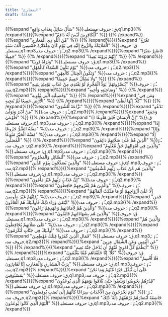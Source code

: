```yaml
---
title: "المعارج"
draft: false
---
```

 {{%expand "سَأَلَ سَائِلٌ بِعَذَابٍ وَاقِعٍ" %}}ق: حروف مستعلیہ,q1.mp3{{% /expand%}}{{%expand "لِّلْكَافِرِينَ لَيْسَ لَهُ دَافِعٌ" %}} {{% /expand%}}{{%expand "مِّنَ اللَّهِ ذِي الْمَعَارِجِ" %}} {{% /expand%}}{{%expand "تَعْرُجُ الْمَلَائِكَةُ وَالرُّوحُ إِلَيْهِ فِي يَوْمٍ كَانَ مِقْدَارُهُ خَمْسِينَ أَلْفَ سَنَةٍ" %}}ق: حروف مستعلیہ,q1.mp3,ـُ و٘ :  حروف مدہ,q2.mp3{{% /expand%}}{{%expand "فَاصْبِرْ صَبْرًا جَمِيلًا" %}} {{% /expand%}}{{%expand "إِنَّهُمْ يَرَوْنَهُ بَعِيدًا" %}} {{% /expand%}}{{%expand "وَنَرَاهُ قَرِيبًا" %}}ق: حروف مستعلیہ,q1.mp3{{% /expand%}}{{%expand "يَوْمَ تَكُونُ السَّمَاءُ كَالْمُهْلِ" %}}ـُ و٘ :  حروف مدہ,q2.mp3{{% /expand%}}{{%expand "وَتَكُونُ الْجِبَالُ كَالْعِهْنِ" %}}ـُ و٘ :  حروف مدہ,q2.mp3{{% /expand%}}{{%expand "وَلَا يَسْأَلُ حَمِيمٌ حَمِيمًا" %}} {{% /expand%}}{{%expand "يُبَصَّرُونَهُمْ ۚ يَوَدُّ الْمُجْرِمُ لَوْ يَفْتَدِي مِنْ عَذَابِ يَوْمِئِذٍ بِبَنِيهِ" %}}ـُ و٘ :  حروف مدہ,q2.mp3{{% /expand%}}{{%expand "وَصَاحِبَتِهِ وَأَخِيهِ" %}} {{% /expand%}}{{%expand "وَفَصِيلَتِهِ الَّتِي تُؤْوِيهِ" %}} {{% /expand%}}{{%expand "وَمَن فِي الْأَرْضِ جَمِيعًا ثُمَّ يُنجِيهِ" %}} {{% /expand%}}{{%expand "كَلَّا ۖ إِنَّهَا لَظَىٰ" %}} {{% /expand%}}{{%expand "نَزَّاعَةً لِّلشَّوَىٰ" %}} {{% /expand%}}{{%expand "تَدْعُو مَنْ أَدْبَرَ وَتَوَلَّىٰ" %}}ـُ و٘ :  حروف مدہ,q2.mp3{{% /expand%}}{{%expand "وَجَمَعَ فَأَوْعَىٰ" %}} {{% /expand%}}{{%expand "۞ إِنَّ الْإِنسَانَ خُلِقَ هَلُوعًا" %}}ق: حروف مستعلیہ,q1.mp3,ـُ و٘ :  حروف مدہ,q2.mp3{{% /expand%}}{{%expand "إِذَا مَسَّهُ الشَّرُّ جَزُوعًا" %}}ـُ و٘ :  حروف مدہ,q2.mp3{{% /expand%}}{{%expand "وَإِذَا مَسَّهُ الْخَيْرُ مَنُوعًا" %}}ـُ و٘ :  حروف مدہ,q2.mp3{{% /expand%}}{{%expand "إِلَّا الْمُصَلِّينَ" %}} {{% /expand%}}{{%expand "الَّذِينَ هُمْ عَلَىٰ صَلَاتِهِمْ دَائِمُونَ" %}}ـُ و٘ :  حروف مدہ,q2.mp3{{% /expand%}}{{%expand "وَالَّذِينَ فِي أَمْوَالِهِمْ حَقٌّ مَّعْلُومٌ" %}}ق: حروف مستعلیہ,q1.mp3,ـُ و٘ :  حروف مدہ,q2.mp3{{% /expand%}}{{%expand "لِّلسَّائِلِ وَالْمَحْرُومِ" %}}ـُ و٘ :  حروف مدہ,q2.mp3{{% /expand%}}{{%expand "وَالَّذِينَ يُصَدِّقُونَ بِيَوْمِ الدِّينِ" %}}ق: حروف مستعلیہ,q1.mp3,ـُ و٘ :  حروف مدہ,q2.mp3{{% /expand%}}{{%expand "وَالَّذِينَ هُم مِّنْ عَذَابِ رَبِّهِم مُّشْفِقُونَ" %}}ق: حروف مستعلیہ,q1.mp3,ـُ و٘ :  حروف مدہ,q2.mp3{{% /expand%}}{{%expand "إِنَّ عَذَابَ رَبِّهِمْ غَيْرُ مَأْمُونٍ" %}}ـُ و٘ :  حروف مدہ,q2.mp3{{% /expand%}}{{%expand "وَالَّذِينَ هُمْ لِفُرُوجِهِمْ حَافِظُونَ" %}}ـُ و٘ :  حروف مدہ,q2.mp3{{% /expand%}}{{%expand "إِلَّا عَلَىٰ أَزْوَاجِهِمْ أَوْ مَا مَلَكَتْ أَيْمَانُهُمْ فَإِنَّهُمْ غَيْرُ مَلُومِينَ" %}}ـُ و٘ :  حروف مدہ,q2.mp3{{% /expand%}}{{%expand "فَمَنِ ابْتَغَىٰ وَرَاءَ ذَٰلِكَ فَأُولَـٰئِكَ هُمُ الْعَادُونَ" %}}ـُ و٘ :  حروف مدہ,q2.mp3{{% /expand%}}{{%expand "وَالَّذِينَ هُمْ لِأَمَانَاتِهِمْ وَعَهْدِهِمْ رَاعُونَ" %}}ـُ و٘ :  حروف مدہ,q2.mp3{{% /expand%}}{{%expand "وَالَّذِينَ هُم بِشَهَادَاتِهِمْ قَائِمُونَ" %}}ق: حروف مستعلیہ,q1.mp3,ـُ و٘ :  حروف مدہ,q2.mp3{{% /expand%}}{{%expand "وَالَّذِينَ هُمْ عَلَىٰ صَلَاتِهِمْ يُحَافِظُونَ" %}}ـُ و٘ :  حروف مدہ,q2.mp3{{% /expand%}}{{%expand "أُولَـٰئِكَ فِي جَنَّاتٍ مُّكْرَمُونَ" %}}ـُ و٘ :  حروف مدہ,q2.mp3{{% /expand%}}{{%expand "فَمَالِ الَّذِينَ كَفَرُوا قِبَلَكَ مُهْطِعِينَ" %}}ق: حروف مستعلیہ,q1.mp3,ـُ و٘ :  حروف مدہ,q2.mp3{{% /expand%}}{{%expand "عَنِ الْيَمِينِ وَعَنِ الشِّمَالِ عِزِينَ" %}} {{% /expand%}}{{%expand "أَيَطْمَعُ كُلُّ امْرِئٍ مِّنْهُمْ أَن يُدْخَلَ جَنَّةَ نَعِيمٍ" %}} {{% /expand%}}{{%expand "كَلَّا ۖ إِنَّا خَلَقْنَاهُم مِّمَّا يَعْلَمُونَ" %}}ق: حروف مستعلیہ,q1.mp3,ـُ و٘ :  حروف مدہ,q2.mp3{{% /expand%}}{{%expand "فَلَا أُقْسِمُ بِرَبِّ الْمَشَارِقِ وَالْمَغَارِبِ إِنَّا لَقَادِرُونَ" %}}ق: حروف مستعلیہ,q1.mp3,ـُ و٘ :  حروف مدہ,q2.mp3{{% /expand%}}{{%expand "عَلَىٰ أَن نُّبَدِّلَ خَيْرًا مِّنْهُمْ وَمَا نَحْنُ بِمَسْبُوقِينَ" %}}ق: حروف مستعلیہ,q1.mp3,ـُ و٘ :  حروف مدہ,q2.mp3{{% /expand%}}{{%expand "فَذَرْهُمْ يَخُوضُوا وَيَلْعَبُوا حَتَّىٰ يُلَاقُوا يَوْمَهُمُ الَّذِي يُوعَدُونَ" %}}ق: حروف مستعلیہ,q1.mp3,ـُ و٘ :  حروف مدہ,q2.mp3{{% /expand%}}{{%expand "يَوْمَ يَخْرُجُونَ مِنَ الْأَجْدَاثِ سِرَاعًا كَأَنَّهُمْ إِلَىٰ نُصُبٍ يُوفِضُونَ" %}}ـُ و٘ :  حروف مدہ,q2.mp3{{% /expand%}}{{%expand "خَاشِعَةً أَبْصَارُهُمْ تَرْهَقُهُمْ ذِلَّةٌ ۚ ذَٰلِكَ الْيَوْمُ الَّذِي كَانُوا يُوعَدُونَ" %}}ق: حروف مستعلیہ,q1.mp3,ـُ و٘ :  حروف مدہ,q2.mp3{{% /expand%}}